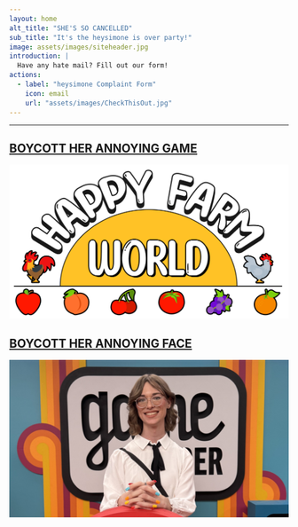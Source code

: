 ```yaml
---
layout: home
alt_title: "SHE'S SO CANCELLED"
sub_title: "It's the heysimone is over party!"
image: assets/images/siteheader.jpg
introduction: |
  Have any hate mail? Fill out our form!
actions:
  - label: "heysimone Complaint Form"
    icon: email
    url: "assets/images/CheckThisOut.jpg"
---
```

* * *
  
[BOYCOTT HER ANNOYING GAME](/HappyFarmWorld/)
------

[![HappyFarmWorld](assets/images/HFWBanner.png)](/HappyFarmWorld/)

[BOYCOTT HER ANNOYING FACE](/About/)
------

[![About](assets/images/IMG_5373.jpg)](/About/)